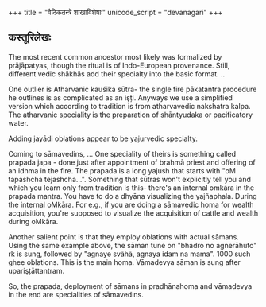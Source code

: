 +++
title = "वैदिकतन्त्रे शाखाविशेषाः"
unicode_script = "devanagari"
+++

## कस्तूरिलेखः
The most recent common ancestor most likely was formalized by prājāpatyas, though the ritual is of Indo-European provenance. Still, different vedic shākhās add their specialty into the basic format. ..

One outlier is Atharvanic kauśika sūtra- the single fire pākatantra procedure he outlines is as complicated as an işți. Anyways we use a simplified version which according to tradition is from atharvavedic nakshatra kalpa. The atharvanic speciality is the preparation of shāntyudaka or pacificatory water.  

Adding jayādi oblations appear to be yajurvedic specialty.  


Coming to sāmavedins, ... One speciality of theirs is something called prapada japa - done just after appointment of brahmā priest and offering of an idhma in the fire. The prapada is a long yajush that starts with "oM tapashcha tejashcha...". Something that sūtras won't explicitly tell you and which you learn only from tradition is this- there's an internal omkāra in the prapada mantra. You have to do a dhyāna visualizing the yajñaphala. During the internal oMkāra. For e.g., if you are doing a sāmavedic homa for wealth acquisition, you're supposed to visualize the acquisition of cattle and wealth during oMkāra. 

Another salient point is that they employ oblations with actual sāmans. Using the same example above, the sāman tune on "bhadro no agnerāhuto" ŕk is sung, followed by "agnaye svāhā, agnaya idam na mama". 1000 such ghee oblations. This is the main homa. Vāmadevya sāman is sung after uparişțāttantram.

So, the prapada, deployment of sāmans in pradhānahoma and vāmadevya in the end are specialities of sāmavedins.